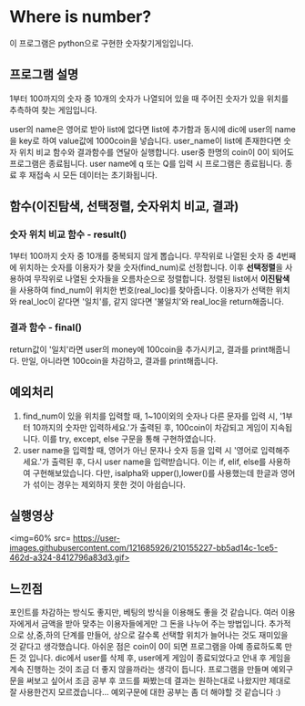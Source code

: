 # Where is number?
이 프로그램은 python으로 구현한 숫자찾기게임입니다.

## 프로그램 설명
1부터 100까지의 숫자 중 10개의 숫자가 나열되어 있을 때 주어진 숫자가 있을 위치를 추측하여 찾는 게임입니다.


user의 name은 영어로 받아 list에 없다면 list에 추가함과 동시에 dic에 user의 name을 key로 하여 value값에 1000coin을 넣습니다.
user_name이 list에 존재한다면 숫자 위치 비교 함수와 결과함수를 연달아 실행합니다.
user중 한명의 coin이 0이 되어도 프로그램은 종료됩니다.
user name에 q 또는 Q를 입력 시 프로그램은 종료됩니다.
종료 후 재접속 시 모든 데이터는 초기화됩니다.

## 함수(이진탐색, 선택정렬, 숫자위치 비교, 결과)
### 숫자 위치 비교 함수 - result()
1부터 100까지 숫자 중 10개를 중복되지 않게 뽑습니다.
무작위로 나열된 숫자 중 4번째에 위치하는 숫자를 이용자가 찾을 숫자(find_num)로 선정합니다. 
이후 **선택정렬**을 사용하여 무작위로 나열된 숫자들을 오름차순으로 정렬합니다.
정렬된 list에서 **이진탐색**을 사용하여 find_num이 위치한 번호(real_loc)를 찾아줍니다.
이용자가 선택한 위치와 real_loc이 같다면 '일치'를, 같지 않다면 '불일치'와 real_loc을 return해줍니다.

### 결과 함수 - final()
return값이 '일치'라면 user의 money에 100coin을 추가시키고, 결과를 print해줍니다. 만일, 아니라면 100coin을 차감하고, 결과를 print해줍니다. 

## 예외처리
1. find_num이 있을 위치를 입력할 때, 1~10이외의 숫자나 다른 문자를 입력 시, '1부터 10까지의 숫자만 입력하세요.'가 출력된 후, 100coin이 차감되고 게임이 지속됩니다.
   이를 try, except, else 구문을 통해 구현하였습니다.
2. user name을 입력할 때, 영어가 아닌 문자나 숫자 등을 입력 시 '영어로 입력해주세요.'가 출력된 후, 다시 user name을 입력받습니다.
   이는 if, elif, else를 사용하여 구현해보았습니다. 다만, isalpha와 upper(),lower()를 사용했는데 한글과 영어가 섞이는 경우는 제외하지 못한 것이 아쉽습니다.
   
## 실행영상
<img=60% src= https://user-images.githubusercontent.com/121685926/210155227-bb5ad14c-1ce5-462d-a324-8412796a83d3.gif>

## 느낀점
포인트를 차감하는 방식도 좋지만, 베팅의 방식을 이용해도 좋을 것 같습니다. 여러 이용자에게서 금액을 받아 맞추는 이용자들에게만 그 돈을 나누어 주는 방법입니다.
추가적으로 상,중,하의 단계를 만들어, 상으로 갈수록 선택할 위치가 늘어나는 것도 재미있을 것 같다고 생각했습니다.
아쉬운 점은 coin이 0이 되면 프로그램을 아예 종료하도록 만든 것 입니다. dic에서 user를 삭제 후, user에게 게임이 종료되었다고 안내 후 게임을 계속 진행하는 것이 조금 더 좋지 않을까라는 생각이 듭니다.
프로그램을 만들며 예외구문을 써보고 싶어서 조금 공부 후 코드를 짜봤는데 결과는 원하는대로 나왔지만 제대로 잘 사용한건지 모르겠습니다...
예외구문에 대한 공부는 좀 더 해야할 것 같습니다 :)
